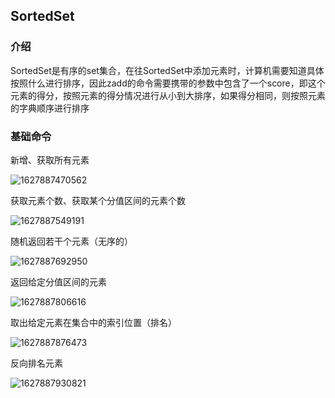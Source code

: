 ## SortedSet

### 介绍

SortedSet是有序的set集合，在往SortedSet中添加元素时，计算机需要知道具体按照什么进行排序，因此zadd的命令需要携带的参数中包含了一个score，即这个元素的得分，按照元素的得分情况进行从小到大排序，如果得分相同，则按照元素的字典顺序进行排序

### 基础命令

新增、获取所有元素

![1627887470562](C:/Users/zxw/AppData/Roaming/Typora/typora-user-images/1627887470562.png)

获取元素个数、获取某个分值区间的元素个数

![1627887549191](C:/Users/zxw/AppData/Roaming/Typora/typora-user-images/1627887549191.png)

随机返回若干个元素（无序的）

![1627887692950](C:/Users/zxw/AppData/Roaming/Typora/typora-user-images/1627887692950.png)

返回给定分值区间的元素

![1627887806616](C:/Users/zxw/AppData/Roaming/Typora/typora-user-images/1627887806616.png)

取出给定元素在集合中的索引位置（排名）

![1627887876473](C:/Users/zxw/AppData/Roaming/Typora/typora-user-images/1627887876473.png)

反向排名元素

![1627887930821](C:/Users/zxw/AppData/Roaming/Typora/typora-user-images/1627887930821.png)



